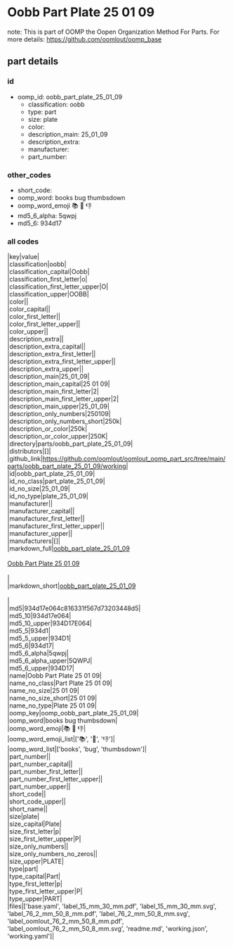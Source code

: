 # Oobb Part Plate 25 01 09  

note: This is part of OOMP the Oopen Organization Method For Parts. For more details: https://github.com/oomlout/oomp_base

##  part details





### id
* oomp_id: oobb_part_plate_25_01_09
  * classification: oobb
  * type: part
  * size: plate
  * color: 
  * description_main: 25_01_09
  * description_extra: 
  * manufacturer: 
  * part_number: 

### other_codes
* short_code: 
* oomp_word: books bug thumbsdown
* oomp_word_emoji :books: :bug: :thumbsdown:
* md5_6_alpha: 5qwpj
* md5_6: 934d17

### all codes 
|key|value|  
|classification|oobb|  
|classification_capital|Oobb|  
|classification_first_letter|o|  
|classification_first_letter_upper|O|  
|classification_upper|OOBB|  
|color||  
|color_capital||  
|color_first_letter||  
|color_first_letter_upper||  
|color_upper||  
|description_extra||  
|description_extra_capital||  
|description_extra_first_letter||  
|description_extra_first_letter_upper||  
|description_extra_upper||  
|description_main|25_01_09|  
|description_main_capital|25 01 09|  
|description_main_first_letter|2|  
|description_main_first_letter_upper|2|  
|description_main_upper|25_01_09|  
|description_only_numbers|250109|  
|description_only_numbers_short|250k|  
|description_or_color|250k|  
|description_or_color_upper|250K|  
|directory|parts/oobb_part_plate_25_01_09|  
|distributors|[]|  
|github_link|https://github.com/oomlout/oomlout_oomp_part_src/tree/main/parts/oobb_part_plate_25_01_09/working|  
|id|oobb_part_plate_25_01_09|  
|id_no_class|part_plate_25_01_09|  
|id_no_size|25_01_09|  
|id_no_type|plate_25_01_09|  
|manufacturer||  
|manufacturer_capital||  
|manufacturer_first_letter||  
|manufacturer_first_letter_upper||  
|manufacturer_upper||  
|manufacturers|[]|  
|markdown_full|[oobb_part_plate_25_01_09](https://github.com/oomlout/oomlout_oomp_part_src/tree/main/parts/oobb_part_plate_25_01_09/working)<br>[](https://github.com/oomlout/oomlout_oomp_part_src/tree/main/parts/oobb_part_plate_25_01_09/working)<br>[Oobb Part Plate 25 01 09](https://github.com/oomlout/oomlout_oomp_part_src/tree/main/parts/oobb_part_plate_25_01_09/working)<br><br>|  
|markdown_short|[oobb_part_plate_25_01_09](https://github.com/oomlout/oomlout_oomp_part_src/tree/main/parts/oobb_part_plate_25_01_09/working)<br><br>|  
|md5|934d17e064c816331f567d73203448d5|  
|md5_10|934d17e064|  
|md5_10_upper|934D17E064|  
|md5_5|934d1|  
|md5_5_upper|934D1|  
|md5_6|934d17|  
|md5_6_alpha|5qwpj|  
|md5_6_alpha_upper|5QWPJ|  
|md5_6_upper|934D17|  
|name|Oobb Part Plate 25 01 09|  
|name_no_class|Part Plate 25 01 09|  
|name_no_size|25 01 09|  
|name_no_size_short|25 01 09|  
|name_no_type|Plate 25 01 09|  
|oomp_key|oomp_oobb_part_plate_25_01_09|  
|oomp_word|books bug thumbsdown|  
|oomp_word_emoji|:books: :bug: :thumbsdown:|  
|oomp_word_emoji_list|[':books:', ':bug:', ':thumbsdown:']|  
|oomp_word_list|['books', 'bug', 'thumbsdown']|  
|part_number||  
|part_number_capital||  
|part_number_first_letter||  
|part_number_first_letter_upper||  
|part_number_upper||  
|short_code||  
|short_code_upper||  
|short_name||  
|size|plate|  
|size_capital|Plate|  
|size_first_letter|p|  
|size_first_letter_upper|P|  
|size_only_numbers||  
|size_only_numbers_no_zeros||  
|size_upper|PLATE|  
|type|part|  
|type_capital|Part|  
|type_first_letter|p|  
|type_first_letter_upper|P|  
|type_upper|PART|  
|files|['base.yaml', 'label_15_mm_30_mm.pdf', 'label_15_mm_30_mm.svg', 'label_76_2_mm_50_8_mm.pdf', 'label_76_2_mm_50_8_mm.svg', 'label_oomlout_76_2_mm_50_8_mm.pdf', 'label_oomlout_76_2_mm_50_8_mm.svg', 'readme.md', 'working.json', 'working.yaml']|  

